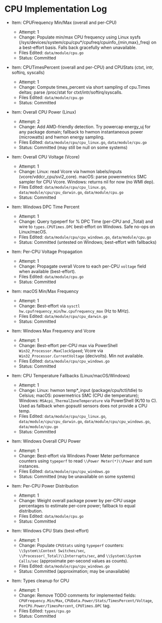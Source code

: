 # CPU Implementation Log

- Item: CPUFrequency Min/Max (overall and per-CPU)
  - Attempt: 1
  - Change: Populate min/max CPU frequency using Linux sysfs (/sys/devices/system/cpu/cpu\*/cpufreq/cpuinfo\_{min,max}\_freq) on a best-effort basis. Falls back gracefully when unavailable.
  - Files Edited: `data/module/cpu.go`
  - Status: Committed

- Item: CPUTimesPercent (overall and per-CPU) and CPUStats (ctxt, intr, softirq, syscalls)
  - Attempt: 1
  - Change: Compute times_percent via short sampling of cpu.Times deltas; parse /proc/stat for ctxt/intr/softirq/syscalls.
  - Files Edited: `data/module/cpu.go`
  - Status: Committed

- Item: Overall CPU Power (Linux)
  - Attempt: 2
  - Change: Add AMD-friendly detection. Try powercap energy_uj for any package domain; fallback to hwmon instantaneous power (microwatts) and hwmon energy sampling.
  - Files Edited: `data/module/cpu/cpu_linux.go`, `data/module/cpu.go`
  - Status: Committed (may still be null on some systems)

- Item: Overall CPU Voltage (Vcore)
  - Attempt: 1
  - Change: Linux: read Vcore via hwmon labels/inputs (vcore/vddcr_cpu/svi2_core). macOS: parse powermetrics SMC sampler for CPU Vcore. Windows: returns nil for now (no WMI dep).
  - Files Edited: `data/module/cpu/cpu_linux.go`, `data/module/cpu/cpu_darwin.go`, `data/module/cpu.go`
  - Status: Committed

- Item: Windows DPC Time Percent
  - Attempt: 1
  - Change: Query typeperf for % DPC Time (per-CPU and _Total) and wire to `types.CPUTimes.DPC` best-effort on Windows. Safe no-ops on Linux/macOS.
  - Files Edited: `data/module/cpu/cpu_windows.go`, `data/module/cpu.go`
  - Status: Committed (untested on Windows; best-effort with fallbacks)

- Item: Per-CPU Voltage Propagation
  - Attempt: 1
  - Change: Propagate overall Vcore to each per-CPU `voltage` field when available (best-effort).
  - Files Edited: `data/module/cpu.go`
  - Status: Committed

- Item: macOS Min/Max Frequency
  - Attempt: 1
  - Change: Best-effort via `sysctl` `hw.cpufrequency_min`/`hw.cpufrequency_max` (Hz to MHz).
  - Files Edited: `data/module/cpu/cpu_darwin.go`
  - Status: Committed

- Item: Windows Max Frequency and Vcore
  - Attempt: 1
  - Change: Best-effort per-CPU max via PowerShell `Win32_Processor.MaxClockSpeed`; Vcore via `Win32_Processor.CurrentVoltage` (decivolts). Min not available.
  - Files Edited: `data/module/cpu/cpu_windows.go`
  - Status: Committed

- Item: CPU Temperature Fallbacks (Linux/macOS/Windows)
  - Attempt: 1
  - Change: Linux: hwmon temp*_input (package/cpu/tctl/tdie) to Celsius; macOS: powermetrics SMC (CPU die temperature); Windows: `MSAcpi_ThermalZoneTemperature` via PowerShell (K/10 to C). Used as fallback when gopsutil sensors does not provide a CPU temp.
  - Files Edited: `data/module/cpu/cpu_linux.go`, `data/module/cpu/cpu_darwin.go`, `data/module/cpu/cpu_windows.go`, `data/module/cpu.go`
  - Status: Committed

- Item: Windows Overall CPU Power
  - Attempt: 1
  - Change: Best-effort via Windows Power Meter performance counters using `typeperf` to read `\\Power Meter(*)\\Power` and sum instances.
  - Files Edited: `data/module/cpu/cpu_windows.go`
  - Status: Committed (may be unavailable on some systems)

- Item: Per-CPU Power Distribution
  - Attempt: 1
  - Change: Weight overall package power by per-CPU usage percentages to estimate per-core power; fallback to equal distribution.
  - Files Edited: `data/module/cpu.go`
  - Status: Committed

- Item: Windows CPU Stats (best-effort)
  - Attempt: 1
  - Change: Populate `CPUStats` using `typeperf` counters: `\\System\\Context Switches/sec`, `\\Processor(_Total)\\Interrupts/sec`, and `\\System\\System Calls/sec` (approximate per-second values as counts).
  - Files Edited: `data/module/cpu/cpu_windows.go`
  - Status: Committed (approximation; may be unavailable)

- Item: Types cleanup for CPU
  - Attempt: 1
  - Change: Remove TODO comments for implemented fields: `CPUFrequency.Min/Max`, `CPUData.Power/Stats/TimesPercent/Voltage`, `PerCPU.Power/TimesPercent`, `CPUTimes.DPC` tag.
  - Files Edited: `types/cpu.go`
  - Status: Committed
